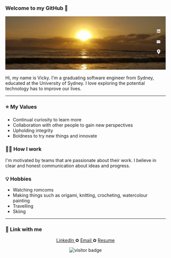 ### Welcome to my GitHub 👋

[![Header](https://github.com/vicky1in/vicky1in/blob/main/assets/VickyLin.gif "Header")](https://www.linkedin.com/in/vickylinau/)

Hi, my name is Vicky. I'm a graduating software engineer from Sydney, educated at the University of Sydney. I love exploring the potential technology has to improve our lives. 

-----
### ⭐ My Values
- Continual curiosity to learn more
- Collaboration with other people to gain new perspectives
- Upholding integrity
- Boldness to try new things and innovate

### 👩‍💻 How I work
I'm motivated by teams that are passionate about their work. I believe in clear and honest communication about ideas and progress. 


### 💡 Hobbies
- Watching romcoms
- Making things such as origami, knitting, crocheting, watercolour painting
- Travelling
- Skiing  

-----

### 📧 Link with me 
  <p align="center">
   <a href="https://www.linkedin.com/in/vickylinau"> LinkedIn </a> ✿ <a href="mailto:linv428@gmail.com"> Email </a> ✿ <a href="https://resume.io/r/LSfLx0pE4"> Resume </a>
  </p>
  
<p  align="center">
<img src="https://visitor-badge.glitch.me/badge?page_id=vicky1in.vicky1in" alt="visitor badge"/>
</p>
